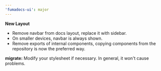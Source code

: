```yaml
---
'fumadocs-ui': major
---
```


**New Layout**

- Remove navbar from docs layout, replace it with sidebar.
- On smaller devices, navbar is always shown.
- Remove exports of internal components, copying components from the repository is now the preferred way.

**migrate:** Modify your stylesheet if necessary. In general, it won't cause problems.
